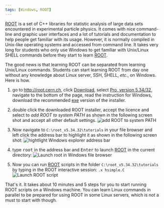 ```yaml
---
tags: [Windows, ROOT]
---
```


[ROOT][] is a set of C++ libraries for statistic analysis of large data sets 
encountered in experimental particle physics. It comes with nice command-line 
and graphic user interfaces and a lot of tutorials and documentation to help 
people get familiar with its usage. However, it is normally compiled in 
Unix-like operating systems and accessed from command line. It takes very long 
for students who only use Windows to get familiar with Unix/Linux SHELL 
commands before they start to learn [ROOT][].

The good news is that learning ROOT can be separated from learning Unix/Linux 
commands. Students can start learning ROOT from day one without any knowledge 
about Linux server, SSH, SHELL, *etc*., on Windows. Here is how.

1. go to http://root.cern.ch, click [Download][], select [Pro, version 
5.34/32][pro], navigate to the bottom of the page, read the instruction for 
Windows, download the recommended [exe][] version of the installer.

2. double click the downloaded ROOT installer, accept the licence and select to 
*add ROOT to system PATH* as shown in the following screen shot and accept all 
other default settings.
![add ROOT to system PATH]({{site.exa}}/add-ROOT-to-system-PATH-on-Windows.jpg)

3. Now navigate to `C:\root_v5.34.32\tutorials` in your file browser and left 
click the address bar to highlight it as shown in the following screen shot:
![hightlight Windows explorer address 
bar]({{site.exa}}/hightlight-Windows-explorer-address-bar.jpg)

4. type <kbd>root</kbd> in the address bar and <kbd>Enter</kbd> to launch 
[ROOT][] in the current directory:
![Launch root in Windows file 
browser]({{site.exa}}/launch-ROOT-from-Windows-file-browser.jpg)

5. Now you can run [ROOT][] scripts in the folder `C:\root_v5.34.32\tutorials` 
by typing in the ROOT interactive session:
		```
		.x hsimple.C
		```
![Launch ROOT script]({{site.exa}}/launch-ROOT-script.jpg)

That's it. It takes about 10 minutes and 5 steps for you to start running ROOT 
scripts on a Windows machine. You can learn Linux commands in parallel to be 
prepared for using ROOT in some Linux servers, which is not a must to start 
with though.

[ROOT]:https://root.cern.ch/drupal
[Download]:https://root.cern.ch/drupal/content/downloading-root
[pro]:https://root.cern.ch/drupal/content/production-version-534
[exe]:http://root.cern.ch/download/root_v5.34.32.win32.vc12.exe

